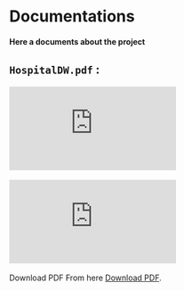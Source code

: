 # Documentations
#### Here a documents about the project

## `HospitalDW.pdf` :

![PDF Overview](https://github.com/Saad711T/HospitalDW/raw/main/docs/HospitalDW.pdf)

<object data="https://github.com/Saad711T/HospitalDW/raw/main/docs/HospitalDW.pdf" type="application/pdf" width="700px" height="700px">
    <embed src="https://github.com/Saad711T/HospitalDW/raw/main/docs/HospitalDW.pdf" type="application/pdf" />
    <p>Download PDF From here
       <a href="https://github.com/Saad711T/HospitalDW/raw/main/docs/HospitalDW.pdf">Download PDF</a>.
    </p>
</object>
